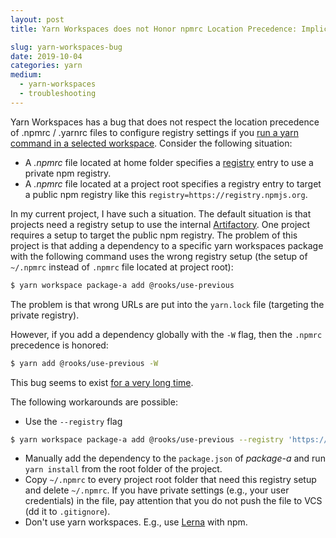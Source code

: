 ```yaml
---
layout: post
title: Yarn Workspaces does not Honor npmrc Location Precedence: Implications and Possible Solutions

slug: yarn-workspaces-bug
date: 2019-10-04
categories: yarn
medium:
  - yarn-workspaces
  - troubleshooting
---
```


Yarn Workspaces has a bug that does not respect the location precedence of .npmrc / .yarnrc files to configure registry settings if you [run a yarn command in a selected workspace](https://yarnpkg.com/lang/en/docs/cli/workspace/). Consider the following situation:
- A _.npmrc_ file located at home folder specifies a [registry](https://docs.npmjs.com/configuring-your-registry-settings-as-an-npm-enterprise-user) entry to use a private npm registry.
- A _.npmrc_ file located at a project root specifies a registry entry to target a public npm registry like this `registry=https://registry.npmjs.org`.

In my current project, I have such a situation. The default situation is that projects need a registry setup to use the internal [Artifactory](https://jfrog.com/artifactory/). One project requires a setup to target the public npm registry. The problem of this project is that adding a dependency to a specific yarn workspaces package with the following command uses the wrong registry setup (the setup of `~/.npmrc` instead of `.npmrc` file located at project root):

```bash
$ yarn workspace package-a add @rooks/use-previous
```

The problem is that wrong URLs are put into the `yarn.lock` file (targeting the private registry).

However, if you add a dependency globally with the `-W` flag, then the `.npmrc` precedence is honored:

```bash
$ yarn add @rooks/use-previous -W
```

This bug seems to exist [for a very long time](https://github.com/yarnpkg/yarn/issues/4458).

The following workarounds are possible:
- Use the `--registry` flag

```bash
$ yarn workspace package-a add @rooks/use-previous --registry 'https://registry.yarnpkg.com'
```
- Manually add the dependency to the `package.json` of _package-a_ and run `yarn install` from the root folder of the project.
- Copy `~/.npmrc` to every project root folder that need this registry setup and delete `~/.npmrc`. If you have private settings (e.g., your user credentials) in the file, pay attention that you do not push the file to VCS (dd it to `.gitignore`).
- Don't use yarn workspaces. E.g., use [Lerna](https://github.com/lerna/lerna) with npm.
